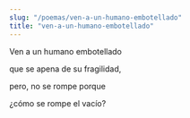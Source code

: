 ```yaml
---
slug: "/poemas/ven-a-un-humano-embotellado"
title: "ven-a-un-humano-embotellado"
---
```

Ven a un humano embotellado

que se apena de su fragilidad,

pero, no se rompe porque

¿cómo se rompe el vacío?